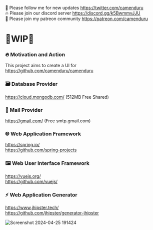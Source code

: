 🐣 Please follow me for new updates https://twitter.com/camenduru <br />
🔥 Please join our discord server https://discord.gg/k5BwmmvJJU <br />
🥳 Please join my patreon community https://patreon.com/camenduru <br />

# 🚦WIP🚦

### 🔥 Motivation and Action
This project aims to create a UI for https://github.com/camenduru/camenduru

### 🗃️ Database Provider
https://cloud.mongodb.com/ (512MB Free Shared)

### 💌 Mail Provider
https://gmail.com/ (Free smtp.gmail.com)

### 🌐 Web Application Framework
https://spring.io/ <br />
https://github.com/spring-projects <br />

### 🖼️ Web User Interface Framework
https://vuejs.org/ <br />
https://github.com/vuejs/ <br />

### ⚡ Web Application Generator
https://www.jhipster.tech/ <br />
https://github.com/jhipster/generator-jhipster <br />

![Screenshot 2024-04-25 191424](https://github.com/camenduru/web/assets/54370274/ebe7a4c9-08cf-4b64-a9e0-bc6ed5122760)

